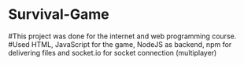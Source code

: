 # Survival-Game
#This project was done for the internet and web programming course.
#Used HTML, JavaScript for the game, NodeJS as backend, npm for delivering files and socket.io for socket connection (multiplayer)
